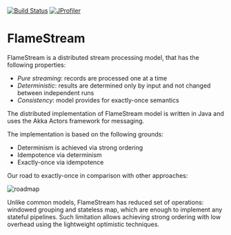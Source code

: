 [![Build Status](https://travis-ci.org/flame-stream/FlameStream.svg?branch=master)](https://travis-ci.org/flame-stream/FlameStream) [![JProfiler](https://www.ej-technologies.com/images/product_banners/jprofiler_small.png)](https://www.ej-technologies.com/products/jprofiler/overview.html)

# FlameStream

FlameStream is a distributed stream processing model, that has the following properties:

- _Pure streaming_: records are processed one at a time
- _Deterministic_: results are determined only by input and not changed between independent runs
- _Consistency_: model provides for exactly-once semantics

The distributed implementation of FlameStream model is written in Java and uses the Akka Actors framework for messaging.

The implementation is based on the following grounds:

- Determinism is achieved via strong ordering
- Idempotence via determinism
- Exactly-once via idempotence

Our road to exactly-once in comparison with other approaches:

![roadmap](https://raw.githubusercontent.com/flame-stream/FlameStream/master/docs/roadmap.png)

Unlike common models, FlameStream has reduced set of operations: windowed grouping and stateless map, which are enough to implement any stateful pipelines. Such limitation allows achieving strong ordering with low overhead using the lightweight optimistic techniques.
